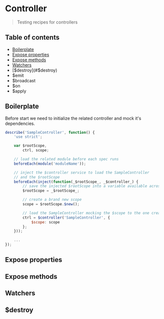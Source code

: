 # Controller
> Testing recipes for controllers

## Table of contents

- [Boilerplate](#boilerplate)
- [Expose properties](#expose-properties)
- [Expose methods](#expose-methods)
- [Watchers](#watchers)
- [$destroy](#$destroy)
- $emit
- $broadcast
- $on
- $apply

## Boilerplate

Before start we need to initialize the related controller and mock it's dependencies.

```js
describe('SampleController', function() {
    'use strict';

    var $rootScope,
        ctrl, scope;

    // load the related module before each spec runs
    beforeEach(module('moduleName'));

    // inject the $controller service to load the SampleController
    // and the $rootScope
    beforeEach(inject(function(_$rootScope_, _$controller_) {
        // save the injected $rootScope into a variable available across the whole file
        $rootScope = _$rootScope_;

        // create a brand new scope
        scope = $rootScope.$new();

        // load the SampleController mocking the $scope to the one created before
        ctrl = $controller('SampleController', {
            $scope: scope
        };
    }));

    ...
});
```

## Expose properties

## Expose methods

## Watchers

## $destroy

